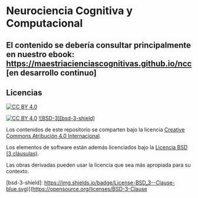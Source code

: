 # Neurociencia Cognitiva y Computacional

**El contenido se debería consultar principalmente en nuestro ebook: https://maestriacienciascognitivas.github.io/ncc [en desarrollo continuo]**
---

## Licencias

[![CC BY 4.0][cc-by-image]][cc-by]

[![CC BY 4.0][cc-by-shield]][cc-by] [![BSD-3][bsd-3-shield]][bsd-3]

Los contenidos de este repositorio se comparten bajo la licencia [Creative Commons Atribución 4.0 Internacional][cc-by].

Los elementos de software están además licenciados bajo la [Licencia BSD (3 cláusulas)][bsd-3].

Las obras derivadas pueden usar la licencia que sea más apropiada para su contexto.

[cc-by]: http://creativecommons.org/licenses/by/4.0/
[cc-by-image]: https://i.creativecommons.org/l/by/4.0/88x31.png
[cc-by-shield]: https://img.shields.io/badge/License-CC-BY-4.0-lightgrey.svg

[bsd-3]: https://opensource.org/licenses/BSD-3-Clause
[bsd-3-shield]: https://img.shields.io/badge/License-BSD_3--Clause-blue.svg)](https://opensource.org/licenses/BSD-3-Clause

